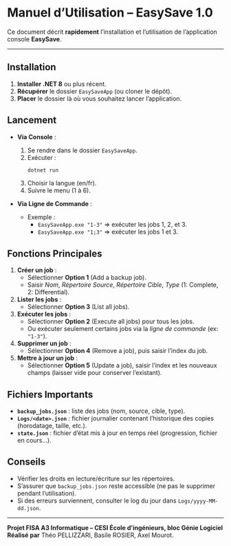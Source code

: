 # Manuel d’Utilisation – EasySave 1.0

Ce document décrit **rapidement** l’installation et l’utilisation de l’application console **EasySave**.

---

## Installation

1. **Installer .NET 8** ou plus récent.
2. **Récupérer** le dossier `EasySaveApp` (ou cloner le dépôt).
3. **Placer** le dossier là où vous souhaitez lancer l’application.

## Lancement

- **Via Console** :
  1. Se rendre dans le dossier `EasySaveApp`.
  2. Exécuter : 
     ```bash
     dotnet run
     ```
  3. Choisir la langue (en/fr).
  4. Suivre le menu (1 à 6).

- **Via Ligne de Commande** :
  - Exemple : 
    - `EasySaveApp.exe "1-3"` => exécuter les jobs 1, 2, et 3.
    - `EasySaveApp.exe "1;3"` => exécuter les jobs 1 et 3.

## Fonctions Principales

1. **Créer un job** : 
   - Sélectionner **Option 1** (Add a backup job).
   - Saisir *Nom*, *Répertoire Source*, *Répertoire Cible*, *Type* (1: Complete, 2: Differential).
2. **Lister les jobs** : 
   - Sélectionner **Option 3** (List all jobs).
3. **Exécuter les jobs** : 
   - Sélectionner **Option 2** (Execute all jobs) pour tous les jobs.
   - Ou exécuter seulement certains jobs via la *ligne de commande* (ex: `"1-3"`).
4. **Supprimer un job** : 
   - Sélectionner **Option 4** (Remove a job), puis saisir l’index du job.
5. **Mettre à jour un job** : 
   - Sélectionner **Option 5** (Update a job), saisir l’index et les nouveaux champs (laisser vide pour conserver l’existant).

## Fichiers Importants

- **`backup_jobs.json`** : liste des jobs (nom, source, cible, type).
- **`Logs/<date>.json`** : fichier journalier contenant l’historique des copies (horodatage, taille, etc.).
- **`state.json`** : fichier d’état mis à jour en temps réel (progression, fichier en cours…).

## Conseils

- Vérifier les droits en lecture/écriture sur les répertoires.
- S’assurer que `backup_jobs.json` reste accessible (ne pas le supprimer pendant l’utilisation).
- Si des erreurs surviennent, consulter le log du jour dans `Logs/yyyy-MM-dd.json`.

---

**Projet FISA A3 Informatique – CESI École d’ingénieurs, bloc Génie Logiciel**  
**Réalisé par** Théo PELLIZZARI, Basile ROSIER, Axel Mourot.
